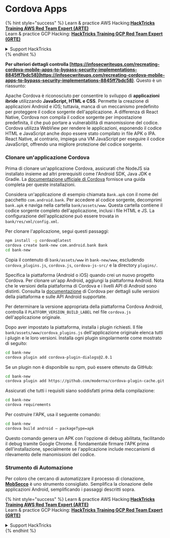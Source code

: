 # Cordova Apps

{% hint style="success" %}
Learn & practice AWS Hacking:<img src="/.gitbook/assets/arte.png" alt="" data-size="line">[**HackTricks Training AWS Red Team Expert (ARTE)**](https://training.hacktricks.xyz/courses/arte)<img src="/.gitbook/assets/arte.png" alt="" data-size="line">\
Learn & practice GCP Hacking: <img src="/.gitbook/assets/grte.png" alt="" data-size="line">[**HackTricks Training GCP Red Team Expert (GRTE)**<img src="/.gitbook/assets/grte.png" alt="" data-size="line">](https://training.hacktricks.xyz/courses/grte)

<details>

<summary>Support HackTricks</summary>

* Check the [**subscription plans**](https://github.com/sponsors/carlospolop)!
* **Join the** 💬 [**Discord group**](https://discord.gg/hRep4RUj7f) or the [**telegram group**](https://t.me/peass) or **follow** us on **Twitter** 🐦 [**@hacktricks\_live**](https://twitter.com/hacktricks\_live)**.**
* **Share hacking tricks by submitting PRs to the** [**HackTricks**](https://github.com/carlospolop/hacktricks) and [**HackTricks Cloud**](https://github.com/carlospolop/hacktricks-cloud) github repos.

</details>
{% endhint %}

**Per ulteriori dettagli controlla [https://infosecwriteups.com/recreating-cordova-mobile-apps-to-bypass-security-implementations-8845ff7bdc58](https://infosecwriteups.com/recreating-cordova-mobile-apps-to-bypass-security-implementations-8845ff7bdc58)**. Questo è un riassunto:

Apache Cordova è riconosciuto per consentire lo sviluppo di **applicazioni ibride** utilizzando **JavaScript, HTML e CSS**. Permette la creazione di applicazioni Android e iOS; tuttavia, manca di un meccanismo predefinito per proteggere il codice sorgente dell'applicazione. A differenza di React Native, Cordova non compila il codice sorgente per impostazione predefinita, il che può portare a vulnerabilità di manomissione del codice. Cordova utilizza WebView per rendere le applicazioni, esponendo il codice HTML e JavaScript anche dopo essere stato compilato in file APK o IPA. React Native, al contrario, impiega una VM JavaScript per eseguire il codice JavaScript, offrendo una migliore protezione del codice sorgente.

### Clonare un'applicazione Cordova

Prima di clonare un'applicazione Cordova, assicurati che NodeJS sia installato insieme ad altri prerequisiti come l'Android SDK, Java JDK e Gradle. La [documentazione ufficiale di Cordova](https://cordova.apache.org/docs/en/11.x/guide/cli/#install-pre-requisites-for-building) fornisce una guida completa per queste installazioni.

Considera un'applicazione di esempio chiamata `Bank.apk` con il nome del pacchetto `com.android.bank`. Per accedere al codice sorgente, decomprimi `bank.apk` e naviga nella cartella `bank/assets/www`. Questa cartella contiene il codice sorgente completo dell'applicazione, inclusi i file HTML e JS. La configurazione dell'applicazione può essere trovata in `bank/res/xml/config.xml`.

Per clonare l'applicazione, segui questi passaggi:
```bash
npm install -g cordova@latest
cordova create bank-new com.android.bank Bank
cd bank-new
```
Copia il contenuto di `bank/assets/www` in `bank-new/www`, escludendo `cordova_plugins.js`, `cordova.js`, `cordova-js-src/` e la directory `plugins/`.

Specifica la piattaforma (Android o iOS) quando crei un nuovo progetto Cordova. Per clonare un'app Android, aggiungi la piattaforma Android. Nota che le versioni della piattaforma di Cordova e i livelli API di Android sono distinti. Consulta la [documentazione](https://cordova.apache.org/docs/en/11.x/guide/platforms/android/) di Cordova per dettagli sulle versioni della piattaforma e sulle API Android supportate.

Per determinare la versione appropriata della piattaforma Cordova Android, controlla il `PLATFORM_VERSION_BUILD_LABEL` nel file `cordova.js` dell'applicazione originale.

Dopo aver impostato la piattaforma, installa i plugin richiesti. Il file `bank/assets/www/cordova_plugins.js` dell'applicazione originale elenca tutti i plugin e le loro versioni. Installa ogni plugin singolarmente come mostrato di seguito:
```bash
cd bank-new
cordova plugin add cordova-plugin-dialogs@2.0.1
```
Se un plugin non è disponibile su npm, può essere ottenuto da GitHub:
```bash
cd bank-new
cordova plugin add https://github.com/moderna/cordova-plugin-cache.git
```
Assicurati che tutti i requisiti siano soddisfatti prima della compilazione:
```bash
cd bank-new
cordova requirements
```
Per costruire l'APK, usa il seguente comando:
```bash
cd bank-new
cordova build android — packageType=apk
```
Questo comando genera un APK con l'opzione di debug abilitata, facilitando il debug tramite Google Chrome. È fondamentale firmare l'APK prima dell'installazione, specialmente se l'applicazione include meccanismi di rilevamento delle manomissioni del codice.

### Strumento di Automazione

Per coloro che cercano di automatizzare il processo di clonazione, **[MobSecco](https://github.com/Anof-cyber/MobSecco)** è uno strumento consigliato. Semplifica la clonazione delle applicazioni Android, semplificando i passaggi descritti sopra.

{% hint style="success" %}
Learn & practice AWS Hacking:<img src="/.gitbook/assets/arte.png" alt="" data-size="line">[**HackTricks Training AWS Red Team Expert (ARTE)**](https://training.hacktricks.xyz/courses/arte)<img src="/.gitbook/assets/arte.png" alt="" data-size="line">\
Learn & practice GCP Hacking: <img src="/.gitbook/assets/grte.png" alt="" data-size="line">[**HackTricks Training GCP Red Team Expert (GRTE)**<img src="/.gitbook/assets/grte.png" alt="" data-size="line">](https://training.hacktricks.xyz/courses/grte)

<details>

<summary>Support HackTricks</summary>

* Check the [**subscription plans**](https://github.com/sponsors/carlospolop)!
* **Join the** 💬 [**Discord group**](https://discord.gg/hRep4RUj7f) or the [**telegram group**](https://t.me/peass) or **follow** us on **Twitter** 🐦 [**@hacktricks\_live**](https://twitter.com/hacktricks\_live)**.**
* **Share hacking tricks by submitting PRs to the** [**HackTricks**](https://github.com/carlospolop/hacktricks) and [**HackTricks Cloud**](https://github.com/carlospolop/hacktricks-cloud) github repos.

</details>
{% endhint %}
